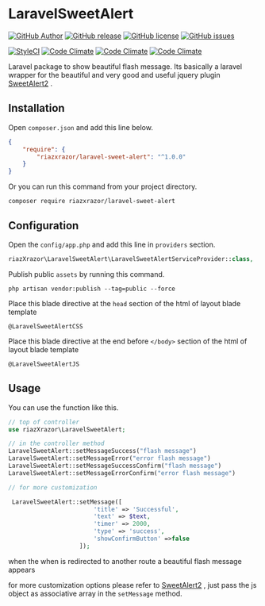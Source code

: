 
# LaravelSweetAlert

[![GitHub Author](https://img.shields.io/badge/author-@riazXrazor-blue.svg?style=flat-square)](https://github.com/riazXrazor)
[![GitHub release](https://img.shields.io/github/release/riazxrazor/laravelsweetalert.svg?style=flat-square)](https://github.com/riazXrazor/LaravelSweetAlert/releases)
[![GitHub license](https://img.shields.io/badge/License-GPL%20v3-blue.svg?style=flat-square)](https://raw.githubusercontent.com/riazXrazor/LaravelSweetAlert/master/LICENSE)
[![GitHub issues](https://img.shields.io/github/issues/riazXrazor/LaravelSweetAlert.svg?style=flat-square)](https://github.com/riazXrazor/LaravelSweetAlert/issues)

[![StyleCI](https://styleci.io/repos/83233450/shield)](https://styleci.io/repos/83233450)
[![Code Climate](https://img.shields.io/codeclimate/github/riazXrazor/LaravelSweetAlert.svg?style=flat-square)](https://codeclimate.com/github/riazXrazor/LaravelSweetAlert)
[![Code Climate](https://img.shields.io/codeclimate/coverage/github/riazXrazor/LaravelSweetAlert.svg?style=flat-square)](https://codeclimate.com/github/riazXrazor/LaravelSweetAlert/coverage)
[![Code Climate](https://img.shields.io/codeclimate/issues/github/riazXrazor/LaravelSweetAlert.svg?style=flat-square)](https://codeclimate.com/github/riazXrazor/LaravelSweetAlert/issues)

Laravel package to show beautiful flash message.
Its basically a laravel wrapper for the beautiful
and very good and useful jquery plugin
[SweetAlert2](https://limonte.github.io/sweetalert2)
.

## Installation

Open `composer.json` and add this line below.

```json
{
    "require": {
        "riazxrazor/laravel-sweet-alert": "^1.0.0"
    }
}
```

Or you can run this command from your project directory.

```console
composer require riazxrazor/laravel-sweet-alert
```

## Configuration

Open the `config/app.php` and add this line in `providers` section.

```php
riazXrazor\LaravelSweetAlert\LaravelSweetAlertServiceProvider::class,
```

Publish public `assets` by running this command.

```console
php artisan vendor:publish --tag=public --force
```

Place this blade directive at the `head` section of the html of 
layout blade template
```blade
@LaravelSweetAlertCSS
```
Place this blade directive at the end before `</body>` section of the html of 
layout blade template
```blade
@LaravelSweetAlertJS
```

## Usage

You can use the function like this.

```php
// top of controller
use riazXrazor\LaravelSweetAlert;

// in the controller method 
LaravelSweetAlert::setMessageSuccess("flash message")
LaravelSweetAlert::setMessageError("error flash message")
LaravelSweetAlert::setMessageSuccessConfirm("flash message")
LaravelSweetAlert::setMessageErrorConfirm("error flash message")

// for more customization

 LaravelSweetAlert::setMessage([
                        'title' => 'Successful',
                        'text' => $text,
                        'timer' => 2000,
                        'type' => 'success',
                        'showConfirmButton' =>false
                    ]);

```

when the when is redirected to another route
 a beautiful flash message appears
 
 for more customization options please refer to 
[SweetAlert2](https://limonte.github.io/sweetalert2)
, just pass the js object as associative array in the
`setMessage` method. 